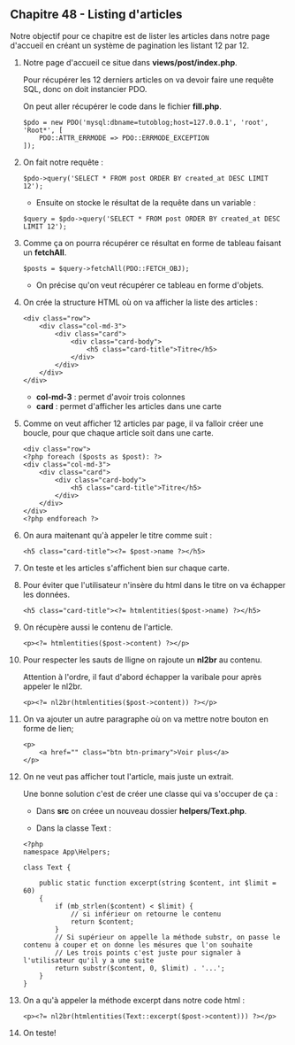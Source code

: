 ## Chapitre 48 - Listing d'articles

Notre objectif pour ce chapitre est de lister les articles dans notre page d'accueil en créant un système de pagination les listant 12 par 12.

1. Notre page d'accueil ce situe dans **views/post/index.php**.

    Pour récupérer les 12 derniers articles on va devoir faire une requête SQL, donc on doit instancier PDO.

    On peut aller récupérer le code dans le fichier **fill.php**.

    ```
    $pdo = new PDO('mysql:dbname=tutoblog;host=127.0.0.1', 'root', 'Root*', [
        PDO::ATTR_ERRMODE => PDO::ERRMODE_EXCEPTION
    ]);
    ```

2. On fait notre requête :

    ```
    $pdo->query('SELECT * FROM post ORDER BY created_at DESC LIMIT 12');
    ```

    - Ensuite on stocke le résultat de la requête dans  un variable :

    ```
    $query = $pdo->query('SELECT * FROM post ORDER BY created_at DESC LIMIT 12');
    ```

3. Comme ça on pourra récupérer ce résultat en forme de tableau faisant un **fetchAll**.

    ```
    $posts = $query->fetchAll(PDO::FETCH_OBJ);
    ```

    - On précise qu'on veut récupérer ce tableau en forme d'objets.

4. On crée la structure HTML où on va afficher la liste des articles :

    ```
    <div class="row">
        <div class="col-md-3">
            <div class="card">
                <div class="card-body">
                    <h5 class="card-title">Titre</h5>
                </div>
            </div>
        </div>
    </div>
    ```

    - **col-md-3** : permet d'avoir trois colonnes
    - **card** : permet d'afficher les articles dans une carte

5. Comme on veut afficher 12 articles par page, il va falloir créer une boucle, pour que chaque article soit dans une carte.

    ```
    <div class="row">
    <?php foreach ($posts as $post): ?>
    <div class="col-md-3">
        <div class="card">
            <div class="card-body">
                <h5 class="card-title">Titre</h5>
            </div>
        </div>
    </div>
    <?php endforeach ?>
    ```

6. On aura maitenant qu'à appeler le titre comme suit :

    ```
    <h5 class="card-title"><?= $post->name ?></h5>
    ```

7. On teste et les articles s'affichent bien sur chaque carte.

8. Pour éviter que l'utilisateur n'insère du html dans le titre on va échapper les données.

    ```
    <h5 class="card-title"><?= htmlentities($post->name) ?></h5>
    ```

9. On récupère aussi le contenu de l'article.

    ```
    <p><?= htmlentities($post->content) ?></p>
    ```

10. Pour respecter les sauts de lligne on rajoute un **nl2br** au contenu.

    Attention à l'ordre, il faut d'abord échapper la varibale pour après appeler le nl2br.

    ```
    <p><?= nl2br(htmlentities($post->content)) ?></p>
    ```

11. On va ajouter un autre paragraphe où on va mettre notre bouton en forme de lien;

    ```
    <p>
        <a href="" class="btn btn-primary">Voir plus</a>
    </p>
    ```

12. On ne veut pas afficher tout l'article, mais juste un extrait.

    Une bonne solution c'est de créer une classe qui va s'occuper de ça :

    - Dans **src** on créee un nouveau dossier **helpers/Text.php**.

    - Dans la classe Text :

    ```
    <?php
    namespace App\Helpers;

    class Text {

        public static function excerpt(string $content, int $limit = 60)
        {
            if (mb_strlen($content) < $limit) {
                // si inférieur on retourne le contenu
                return $content;
            }
            // Si supérieur on appelle la méthode substr, on passe le contenu à couper et on donne les mésures que l'on souhaite
            // Les trois points c'est juste pour signaler à l'utilisateur qu'il y a une suite
            return substr($content, 0, $limit) . '...';
        }
    }
    ```

13. On a qu'à appeler la méthode excerpt dans notre code html :

    ```
    <p><?= nl2br(htmlentities(Text::excerpt($post->content))) ?></p>
    ```

14. On teste!






   
